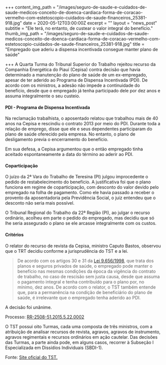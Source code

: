 +++
content_img_path = "/images/seguro-de-saude-e-cuidados-de-saude-medicos-conceito-de-doenca-cardiaca-forma-de-coracao-vermelho-com-estetoscopio-cuidados-de-saude-financeiros_25381-918.jpg"
date = 2020-05-12T03:00:00Z
excerpt = ""
layout = "news_post"
subtitle = "Ele terá, no entanto, de custear o valor integral do benefício."
thumb_img_path = "/images/seguro-de-saude-e-cuidados-de-saude-medicos-conceito-de-doenca-cardiaca-forma-de-coracao-vermelho-com-estetoscopio-cuidados-de-saude-financeiros_25381-918.jpg"
title = "Empregado que aderiu a dispensa incentivada consegue manter plano de saúde"

+++
A Quarta Turma do Tribunal Superior do Trabalho rejeitou recurso da Companhia Energética do Piauí (Cepisa) contra decisão que havia determinado a manutenção do plano de saúde de um ex-empregado, apesar de ter aderido ao Programa de Dispensa Incentivada (PDI). De acordo com os ministros, a adesão não impede a continuidade do benefício, desde que o empregado já tenha participado dele por dez anos e assuma integralmente o seu custeio.

#### PDI - Programa de Dispensa Incentivada

Na reclamação trabalhista, o aposentado relatou que trabalhou mais de 40 anos na Cepisa e rescindiu o contrato 2013 por meio do PDI. Durante toda a relação de emprego, disse que ele e seus dependentes participaram do plano de saúde oferecido pela empresa. No entanto, o plano de desligamento previa o encerramento do benefício.

Em sua defesa, a Cepisa argumentou que o então empregado tinha aceitado espontaneamente a data do término ao aderir ao PDI.

#### Coparticipação

O juízo da 2ª Vara do Trabalho de Teresina (PI) julgou improcedente o pedido de restabelecimento do benefício. A justificativa foi que o plano funciona em regime de coparticipação, com desconto do valor devido pelo empregado na folha de pagamento. Como ele havia passado a receber o provento da aposentadoria pela Previdência Social, o juiz entendeu que o desconto não seria mais possível.

O Tribunal Regional do Trabalho da 22ª Região (PI), ao julgar o recurso ordinário, acolheu em parte o pedido do empregado, mas decidiu que só lhe seria assegurado o plano se ele arcasse integralmente com os custos.

#### Critérios

O relator do recurso de revista da Cepisa, ministro Caputo Bastos, observou que o TRT decidiu conforme a jurisprudência do TST e a lei.

> De acordo com os artigos 30 e 31 da [Lei 9.656/1998](http://www.planalto.gov.br/ccivil_03/leis/l9656.htm), que trata dos planos e seguros privados de saúde, o empregado pode manter o benefício nas mesmas condições da época da vigência do contrato de trabalho, no caso de rescisão sem justa causa, desde que assuma o pagamento integral e tenha contribuído para o plano por, no mínimo, dez anos. De acordo com o relator, o TST também entende que, para a permanência na condição de beneficiário do plano de saúde, é irrelevante que o empregado tenha aderido ao PDI.

A decisão foi unânime.

Processo: [RR-2508-51.2015.5.22.0002](http://aplicacao4.tst.jus.br/consultaProcessual/consultaTstNumUnica.do?consulta=Consultar&conscsjt=&numeroTst=2508&digitoTst=51&anoTst=2015&orgaoTst=5&tribunalTst=22&varaTst=0002&submit=Consultar)

O TST possui oito Turmas, cada uma composta de três ministros, com a atribuição de analisar recursos de revista, agravos, agravos de instrumento, agravos regimentais e recursos ordinários em ação cautelar. Das decisões das Turmas, a parte ainda pode, em alguns casos, recorrer à Subseção I Especializada em Dissídios Individuais (SBDI-1).

Fonte: [Site oficial do TST.](http://www.tst.jus.br/web/guest/-/empregado-que-aderiu-a-dispensa-incentivada-consegue-manter-plano-de-sa%C3%BAde)